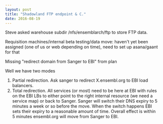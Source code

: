 ```yaml
---
layout: post
title: "Shadowland FTP endpoint & C."
date: 2016-08-19
---
```


Steve asked warehouse subdir /nfs/ensemblarch/ftp to store FTP data.

Requisition machines/internal beta testing/data move: haven't yet been assigned (one of us or web depending on time), need to set up asana/gaant for that

Missing "redirect domain from Sanger to EBI" from plan

Well we have two modes

1. Partial redirection. Ask sanger to redirect X.ensembl.org to EBI load balancers.
2. Total redirection. All services (or most) need to be here at EBI with rules on the EBI LBs to either point to the right internal resource (we need a service map) or back to Sanger. Sanger will switch their DNS expiry to 5 minutes a week or so before the move. When the switch happens EBI sets their expiry to a reasonable amount of time. Overall effect is within 5 minutes ensembl.org will move from Sanger to EBI.

